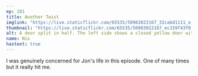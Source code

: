 ```yaml
---
ep: 101
title: Another Twist
imglink: "https://live.staticflickr.com/65535/50983022167_32cabd1111_o.jpg"
thumbnail: "https://live.staticflickr.com/65535/50983022167_ec159f43f0_q.jpg"
alt: A door split in half. The left side shows a closed yellow door with 'It's locked' written on it. The right side is full of a multi-coloured spiral, and outisde of the door-frame are the words 'The door is open, if you're ready.'
name: Nix
hastext: true
---
```

I was genuinely concerned for Jon's life in this episode. One of many times but it really hit me. 